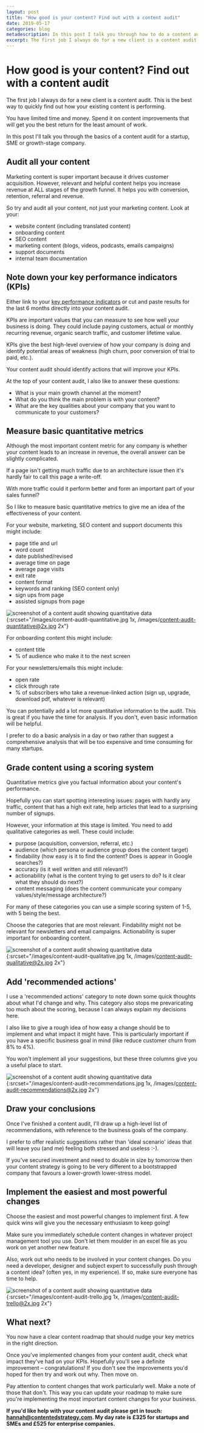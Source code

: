 ```yaml
---
layout: post
title: "How good is your content? Find out with a content audit"
date: 2019-05-17 
categories: blog
metadescription: In this post I talk you through how to do a content audit for a startup, SME or growth-stage company. This audit will only take 1-2 days. 
excerpt: The first job I always do for a new client is a content audit. This is the best way to quickly find out how your existing content is performing. You have limited time and money. Spend it on content improvements that will get you the best return for the least amount of work. 
---
```


# How good is your content? Find out with a content audit

The first job I always do for a new client is a content audit. This is the best way to quickly find out how your existing content is performing. 

You have limited time and money. Spend it on content improvements that will get you the best return for the least amount of work. 

In this post I'll talk you through the basics of a content audit for a startup, SME or growth-stage company. 


## Audit all your content

Marketing content is super important because it drives customer acquisition. However, relevant and helpful content helps you increase revenue at ALL stages of the growth funnel. It helps you with conversion, retention, referral and revenue.

So try and audit all your content, not just your marketing content. Look at your: 

* website content (including translated content)
* onboarding content 
* SEO content
* marketing content (blogs, videos, podcasts, emails campaigns)
* support documents
* internal team documentation


## Note down your key performance indicators (KPIs)

Either link to your [key performance indicators](https://www.klipfolio.com/resources/articles/what-is-a-key-performance-indicator) or cut and paste results for the last 6 months directly into your content audit. 

KPIs are important values that you can measure to see how well your business is doing. They could include paying customers, actual or monthly recurring revenue, organic search traffic, and customer lifetime value.

KPIs give the best high-level overview of how your company is doing and identify potential areas of weakness (high churn, poor conversion of trial to paid, etc.). 

Your content audit should identify actions that will improve your KPIs. 

At the top of your content audit, I also like to answer these questions:

* What is your main growth channel at the moment?
* What do you think the main problem is with your content?
* What are the key qualities about your company that you want to communicate to your customers?


## Measure basic quantitative metrics 

Although the most important content metric for any company is whether your content leads to an increase in revenue, the overall answer can be slightly complicated.

If a page isn't getting much traffic due to an architecture issue then it's hardly fair to call this page a write-off.

With more traffic could it perform better and form an important part of your sales funnel?

So I like to measure basic quantitative metrics to give me an idea of
the effectiveness of your content.

For your website, marketing, SEO content and support documents this might include:

* page title and url
* word count
* date published/revised
* average time on page 
* average page visits 
* exit rate 
* content format
* keywords and ranking (SEO content only)
* sign ups from page 
* assisted signups from page 

![screenshot of a content audit showing quantitative data](/images/content-audit-quantitative.jpg){:srcset="/images/content-audit-quantitative.jpg 1x, /images/content-audit-quantitative@2x.jpg 2x"}


For onboarding content this might include:

* content title
* % of audience who make it to the next screen

For your newsletters/emails this might include:

* open rate
* click through rate
* % of subscribers who take a revenue-linked action (sign up, upgrade, download pdf, whatever is relevant)

You can potentially add a lot more quantitative information to the audit. This is great if you have the time for analysis. If you don't, even basic information will be helpful.

I prefer to do a basic analysis in a day or two rather than suggest a comprehensive analysis that will be too expensive and time consuming for many startups.


## Grade content using a scoring system

Quantitative metrics give you factual information about your content's performance.

Hopefully you can start spotting interesting issues: pages with hardly any traffic, content that has a high exit rate, help articles that lead to a surprising number of signups. 

However, your information at this stage is limited. You need to add qualitative categories as well. These could include:

* purpose (acquisition, conversion, referral, etc.)
* audience (which persona or audience group does the content target) 
* findability (how easy is it to find the content? Does is appear in Google searches?)
* accuracy (is it well written and still relevant?)
* actionability (what is the content trying to get users to do? Is it clear what they should do next?)
* content messaging (does the content communicate your company values/style/message architecture?)

For many of these categories you can use a simple scoring system of 1-5, with 5 being the best. 

Choose the categories that are most relevant. Findability might not be relevant for newsletters and email campaigns. Actionability is super important for onboarding content. 

![screenshot of a content audit showing quantitative data](/images/content-audit-qualitative.jpg){:srcset="/images/content-audit-qualitative.jpg 1x, /images/content-audit-qualitative@2x.jpg 2x"}

## Add 'recommended actions'

I use a 'recommended actions' category to note down some quick thoughts about what I'd change and why. This category also stops me prevaricating too much about the scoring, because I can always explain my decisions here.

I also like to give a rough idea of how easy a change should be to implement and what impact it might have. This is particularly important if you have a specific business goal in mind (like reduce customer churn from 8% to 4%). 

You won't implement all your suggestions, but these three columns give you a useful place to start.

![screenshot of a content audit showing quantitative data](/images/content-audit-recommendations.jpg){:srcset="/images/content-audit-recommendations.jpg 1x, /images/content-audit-recommendations@2x.jpg 2x"}


## Draw your conclusions

Once I've finished a content audit, I'll draw up a high-level list of recommendations, with reference to the business goals of the company. 

I prefer to offer realistic suggestions rather than 'ideal scenario' ideas that will leave you (and me) feeling both stressed and useless :-). 

If you've secured investment and need to double in size by tomorrow then your content strategy is going to be very different to a bootstrapped company that favours a lower-growth lower-stress model.   


## Implement the easiest and most powerful changes

Choose the easiest and most powerful changes to implement first. A few quick wins will give you the necessary enthusiasm to keep going!

Make sure you immediately schedule content changes in whatever project management tool you use. Don't let them moulder in an excel file as you work on yet another new feature. 

Also, work out who needs to be involved in your content changes. Do you need a developer, designer and subject expert to successfully push through a content idea? (often yes, in my experience). If so, make sure everyone has time to help. 

![screenshot of a content audit showing quantitative data](/images/content-audit-trello.jpg){:srcset="/images/content-audit-trello.jpg 1x, /images/content-audit-trello@2x.jpg 2x"}



## What next?

You now have a clear content roadmap that should nudge your key metrics in the right direction. 

Once you've implemented changes from your content audit, check what impact they've had on your KPIs. Hopefully you'll see a definite improvement – congratulations! If you don't see the improvements you'd hoped for then try and work out why. Then move on. 

Pay attention to content changes that work particularly well. Make a note of those that don't. This way you can update your roadmap to make sure you're implementing the most important content changes for your business. 

**If you'd like help with your content audit please get in touch: hannah@contentedstrategy.com. My day rate is £325 for startups and SMEs and £525 for enterprise companies.** 



















